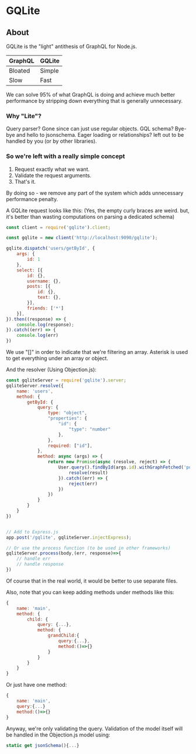 # GQLite

## About

GQLite is the "light" antithesis of GraphQL for Node.js.

| GraphQL | GQLite |
|---------|--------|
| Bloated | Simple |
| Slow    | Fast   |

We can solve 95% of what GraphQL is doing and achieve much better performance by stripping down everything that is generally unnecessary.

### Why "Lite"?

Query parser? Gone since can just use regular objects.
GQL schema? Bye-bye and hello to jsonschema.
Eager loading or relationships? left out to be handled by you (or by other libraries).

### So we're left with a really simple concept

1. Request exactly what we want.
2. Validate the request arguments.
3. That's it.

By doing so - we remove any part of the system which adds unnecessary performance penalty.

A GQLite request looks like this: (Yes, the empty curly braces are weird. but, it's better than wasting computations on parsing a dedicated schema)

```javascript
const client = require('gqlite').client;

const gqlite = new client('http://localhost:9090/gqlite');

gqlite.dispatch('users/getById', {
    args: {
        id: 1
    },
    select: [{
        id: {},
        username: {},
        posts: [{
            id: {},
            text: {},
        }],
        friends: ['*']
    }],
}).then((response) => {
    console.log(response);
}).catch((err) => {
    console.log(err)
})
```

We use "[]" in order to indicate that we're filtering an array.
Asterisk is used to get everything under an array or object.

And the resolver (Using Objection.js):

```javascript
const gqliteServer = require('gqlite').server;
gqliteServer.resolve({
    name: 'users',
    method: {
        getById: {
            query: {
                type: "object",
                "properties": {
                    "id": {
                        "type": "number"
                    },
                },
                required: ["id"],
            },
            method: async (args) => {
                return new Promise(async (resolve, reject) => {
                    User.query().findById(args.id).withGraphFetched('posts,friends').then((result) => {
                        resolve(result)
                    }).catch((err) => {
                        reject(err)
                    })
                })
            }
        }
    }
})


// Add to Express.js
app.post('/gqlite', gqliteServer.injectExpress);

// Or use the process function (to be used in other frameworks)
gqliteServer.process(body,(err, response)=>{
    // handle err
    // handle response
})
```

Of course that in the real world, it would be better to use separate files.

Also, note that you can keep adding methods under methods like this:

```javascript
{
    name: 'main',
    method: {
        child: {
            query: {...},
            method: {
                grandChild:{
                    query:{...},
                    method:()=>{}
                }
            }
        }
    }
}
```

Or just have one method:

```javascript
{
    name: 'main',
    query:{...}
    method:()=>{}
}
```

Anyway, we're only validating the query.
Validation of the model itself will be handled in the Objection.js model using:

```javascript
static get jsonSchema(){...}
```
